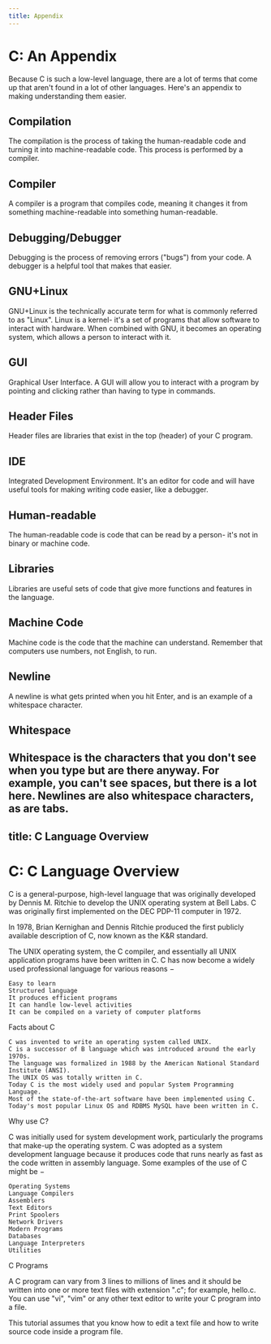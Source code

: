 ```yaml
---
title: Appendix
---
```

# C: An Appendix
Because C is such a low-level language, there are a lot of terms that come up that aren't found in a lot of other languages. Here's an appendix to making understanding them easier.

## Compilation
The compilation is the process of taking the human-readable code and turning it into machine-readable code. This process is performed by a compiler.

## Compiler
A compiler is a program that compiles code, meaning it changes it from something machine-readable into something human-readable.

## Debugging/Debugger
Debugging is the process of removing errors ("bugs") from your code. A debugger is a helpful tool that makes that easier.

## GNU+Linux
GNU+Linux is the technically accurate term for what is commonly referred to as "Linux". Linux is a kernel- it's a set of programs that allow software to interact with hardware. When combined with GNU, it becomes an operating system, which allows a person to interact with it.

## GUI
Graphical User Interface. A GUI will allow you to interact with a program by pointing and clicking rather than having to type in commands.

## Header Files
Header files are libraries that exist in the top (header) of your C program.

## IDE
Integrated Development Environment. It's an editor for code and will have useful tools for making writing code easier, like a debugger.

## Human-readable
The human-readable code is code that can be read by a person- it's not in binary or machine code.

## Libraries
Libraries are useful sets of code that give more functions and features in the language.

## Machine Code
Machine code is the code that the machine can understand. Remember that computers use numbers, not English, to run.

## Newline
A newline is what gets printed when you hit Enter, and is an example of a whitespace character.

## Whitespace
Whitespace is the characters that you don't see when you type but are there anyway. For example, you can't see spaces, but there is a lot here. Newlines are also whitespace characters, as are tabs.
---
title: C Language Overview
---
# C: C Language Overview
C is a general-purpose, high-level language that was originally developed by Dennis M. Ritchie to develop the UNIX operating system at Bell Labs. C was originally first implemented on the DEC PDP-11 computer in 1972.

In 1978, Brian Kernighan and Dennis Ritchie produced the first publicly available description of C, now known as the K&R standard.

The UNIX operating system, the C compiler, and essentially all UNIX application programs have been written in C. C has now become a widely used professional language for various reasons −

    Easy to learn
    Structured language
    It produces efficient programs
    It can handle low-level activities
    It can be compiled on a variety of computer platforms

Facts about C

    C was invented to write an operating system called UNIX.
    C is a successor of B language which was introduced around the early 1970s.
    The language was formalized in 1988 by the American National Standard Institute (ANSI).
    The UNIX OS was totally written in C.
    Today C is the most widely used and popular System Programming Language.
    Most of the state-of-the-art software have been implemented using C.
    Today's most popular Linux OS and RDBMS MySQL have been written in C.

Why use C?

C was initially used for system development work, particularly the programs that make-up the operating system. C was adopted as a system development language because it produces code that runs nearly as fast as the code written in assembly language. Some examples of the use of C might be −

    Operating Systems
    Language Compilers
    Assemblers
    Text Editors
    Print Spoolers
    Network Drivers
    Modern Programs
    Databases
    Language Interpreters
    Utilities

C Programs

A C program can vary from 3 lines to millions of lines and it should be written into one or more text files with extension ".c"; for example, hello.c. You can use "vi", "vim" or any other text editor to write your C program into a file.

This tutorial assumes that you know how to edit a text file and how to write source code inside a program file.
